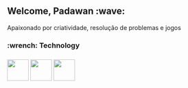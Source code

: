 <h2> Welcome, Padawan :wave: </h2>

<p> Apaixonado por criatividade, resolução de problemas e jogos <p>
  
<h3> :wrench: Technology <h3>

  <section display="inline-block">
    <img src="https://cdn.jsdelivr.net/gh/devicons/devicon/icons/javascript/javascript-plain.svg" width="50px" />
    <img src="https://cdn.jsdelivr.net/gh/devicons/devicon/icons/html5/html5-plain.svg" width="50px" />
    <img src="https://cdn.jsdelivr.net/gh/devicons/devicon/icons/css3/css3-plain.svg" width="50px" />
  </section>

